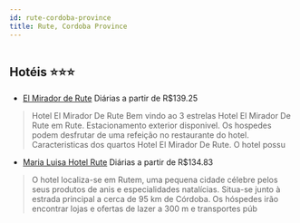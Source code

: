 ```yaml
---
id: rute-cordoba-province
title: Rute, Cordoba Province
---
```


<center><img src="http://photos.hotelbeds.com/giata/20/204184/204184a_hb_a_008.jpg" alt="" /></center>


## Hotéis ⭐️⭐️⭐️

-    [El Mirador de Rute](https://www.hurb.com/aud/https://www.hurb.com/hoteis/rute/el-mirador-de-rute-JNP-JP041860?cmp=18055) Diárias a partir de R$139.25
   > Hotel El Mirador De Rute Bem vindo ao 3 estrelas Hotel El Mirador De Rute em Rute. Estacionamento exterior disponivel. Os hospedes podem desfrutar de uma refeição no restaurante do hotel. Caracteristicas dos quartos Hotel El Mirador De Rute. O hotel possu
-    [Maria Luisa Hotel Rute](https://www.hurb.com/aud/https://www.hurb.com/hoteis/rute/maria-luisa-hotel-rute-JNP-JP137232?cmp=18055) Diárias a partir de R$134.83
   > O hotel localiza-se em Rutem, uma pequena cidade célebre pelos seus produtos de anis e especialidades natalícias. Situa-se junto à estrada principal a cerca de 95 km de Córdoba. Os hóspedes irão encontrar lojas e ofertas de lazer a 300 m e transportes púb
